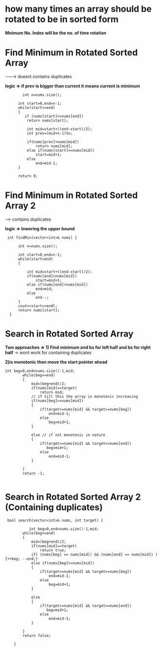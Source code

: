 # how many times an array should be rotated to be in sorted form

**Mnimum No. Index will be the no. of time rotation**

# Find Minimum in Rotated Sorted Array
  ---> doesnt contains duplicates
  
  **logic => if prev is bigger than current it means current is minimum**
  ```
          int n=nums.size();
      
        int start=0,end=n-1;
        while(start<=end)
        {
           if (nums[start]<=nums[end])
            return nums[start];
            
            int mid=start+((end-start)/2);
            int prev=(mid+n-1)%n;
          
            if(nums[prev]>nums[mid])
                return nums[mid];
            else if(nums[start]<=nums[mid])
                start=mid+1;
            else 
                end=mid-1;
        }
        
        return 0;
  ```
# Find Minimum in Rotated Sorted Array 2
  --> contains duplicates
  
  **logic => lowering the upper bound**
  ```
   int findMin(vector<int>& nums) {
          
        int n=nums.size();
      
        int start=0,end=n-1;
        while(start<end)
        {
 
            int mid=start+((end-start)/2);
            if(nums[end]<nums[mid])
                start=mid+1;
            else if(nums[end]>nums[mid])
                end=mid;
            else 
                end--;
        }
        cout<<start<<endl;
        return nums[start];
    }
  ```
    
 # Search in Rotated Sorted Array
 
 **Two approaches => 1) Find minimum and bs for left half and bs for right half** -> wont work for containing duplicates
 
 **2)is monotonic then move the start pointer ahead**
 
```
int beg=0,end=nums.size()-1,mid;
        while(beg<=end)
        {
            mid=(beg+end)/2;
            if(nums[mid]==target)
                return mid;
            // if till this the array is monotonic increasing
            if(nums[beg]<=nums[mid])
            {
                if(target<=nums[mid] && target>=nums[beg])
                    end=mid-1;
                else
                    beg=mid+1;
            }
            
            else // if not monotonic in nature
            {
                if(target>=nums[mid] && target<=nums[end])
                   beg=mid+1;
                else
                    end=mid-1;
            }
            
        }
        return -1;
        
 ```
     
# Search in Rotated Sorted Array 2 (Containing duplicates)

```
 bool search(vector<int>& nums, int target) {
        
           int beg=0,end=nums.size()-1,mid;
        while(beg<=end)
        {
            mid=(beg+end)/2;
            if(nums[mid]==target)
                return true;
            if( (nums[beg] == nums[mid]) && (nums[end] == nums[mid]) ) {++beg; --end;}
            else if(nums[beg]<=nums[mid])
            {
                if(target<=nums[mid] && target>=nums[beg])
                    end=mid-1;
                else
                    beg=mid+1;
            }
            
            else
            {
                if(target>=nums[mid] && target<=nums[end])
                   beg=mid+1;
                else
                    end=mid-1;
            }
            
        }
        return false;
        
    }
```
